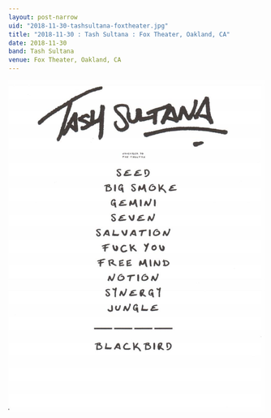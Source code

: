 ```yaml
---
layout: post-narrow
uid: "2018-11-30-tashsultana-foxtheater.jpg"
title: "2018-11-30 : Tash Sultana : Fox Theater, Oakland, CA"
date: 2018-11-30
band: Tash Sultana
venue: Fox Theater, Oakland, CA
---
```


<div class="showcase">
  <img src="/img/2018/11/20181130-TashSultana-FoxTheater.jpg" alt="2018-11-30-tashsultana-foxtheater.jpg">
</div>
